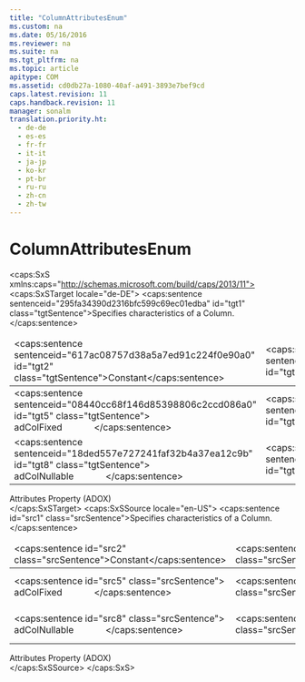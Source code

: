 ```yaml
---
title: "ColumnAttributesEnum"
ms.custom: na
ms.date: 05/16/2016
ms.reviewer: na
ms.suite: na
ms.tgt_pltfrm: na
ms.topic: article
apitype: COM
ms.assetid: cd0db27a-1080-40af-a491-3893e7bef9cd
caps.latest.revision: 11
caps.handback.revision: 11
manager: sonalm
translation.priority.ht: 
  - de-de
  - es-es
  - fr-fr
  - it-it
  - ja-jp
  - ko-kr
  - pt-br
  - ru-ru
  - zh-cn
  - zh-tw
---
```

# ColumnAttributesEnum
<?xml version="1.0" encoding="utf-8"?>
<caps:SxS xmlns:caps="http://schemas.microsoft.com/build/caps/2013/11">
  <caps:SxSTarget locale="de-DE">
    <developerReferenceWithoutSyntaxDocument xsi:schemaLocation="http://ddue.schemas.microsoft.com/authoring/2003/5 http://dduestorage.blob.core.windows.net/ddueschema/developer.xsd" xmlns="http://ddue.schemas.microsoft.com/authoring/2003/5" xmlns:xlink="http://www.w3.org/1999/xlink" xmlns:xsi="http://www.w3.org/2001/XMLSchema-instance">
      <introduction>
        <para>
          <caps:sentence sentenceid="295fa34390d2316bfc599c69ec01edba" id="tgt1" class="tgtSentence">Specifies characteristics of a <legacyLink xlink:href="6e772783-1bc8-4ea7-94b2-7d7a52ea5c47">Column</legacyLink>.</caps:sentence>
        </para>
      </introduction>
      <section>
        <content>
          <table>
            <thead>
              <tr>
                <TD>
                  <para>
                    <caps:sentence sentenceid="617ac08757d38a5a7ed91c224f0e90a0" id="tgt2" class="tgtSentence">Constant</caps:sentence>
                  </para>
                </TD>
                <TD>
                  <para>
                    <caps:sentence sentenceid="2063c1608d6e0baf80249c42e2be5804" id="tgt3" class="tgtSentence">Value</caps:sentence>
                  </para>
                </TD>
                <TD>
                  <para>
                    <caps:sentence sentenceid="67daf92c833c41c95db874e18fcb2786" id="tgt4" class="tgtSentence">Description</caps:sentence>
                  </para>
                </TD>
              </tr>
            </thead>
            <tbody>
              <tr>
                <TD>
                  <para>
                    <caps:sentence sentenceid="08440cc68f146d85398806c2ccd086a0" id="tgt5" class="tgtSentence">
                      <legacyBold>adColFixed</legacyBold>             </caps:sentence>
                  </para>
                </TD>
                <TD>
                  <para>
                    <caps:sentence sentenceid="c4ca4238a0b923820dcc509a6f75849b" id="tgt6" class="tgtSentence">1</caps:sentence>
                  </para>
                </TD>
                <TD>
                  <para>
                    <caps:sentence sentenceid="f3982cd0e80efde140839af154c9bfb0" id="tgt7" class="tgtSentence">The column is a fixed length.</caps:sentence>
                  </para>
                </TD>
              </tr>
              <tr>
                <TD>
                  <para>
                    <caps:sentence sentenceid="18ded557e727241faf32b4a37ea12c9b" id="tgt8" class="tgtSentence">
                      <legacyBold>adColNullable</legacyBold>             </caps:sentence>
                  </para>
                </TD>
                <TD>
                  <para>
                    <caps:sentence sentenceid="c81e728d9d4c2f636f067f89cc14862c" id="tgt9" class="tgtSentence">2</caps:sentence>
                  </para>
                </TD>
                <TD>
                  <para>
                    <caps:sentence sentenceid="bd1ca737bfb0adec669ec91b0bce6821" id="tgt10" class="tgtSentence">The column may contain null values.</caps:sentence>
                  </para>
                </TD>
              </tr>
            </tbody>
          </table>
        </content>
      </section>
      <section>
        <title>
          <caps:sentence sentenceid="2f342d3be839cc5b67ae0de7d404b8e6" id="tgt11" class="tgtSentence">Applies To</caps:sentence>
        </title>
        <content>
          <para>
            <link xlink:href="e3abb359-79a3-4c22-b3a8-2900817e0d23">Attributes Property (ADOX)</link>
          </para>
        </content>
      </section>
      <relatedTopics></relatedTopics>
    </developerReferenceWithoutSyntaxDocument>
  </caps:SxSTarget>
  <caps:SxSSource locale="en-US">
    <developerReferenceWithoutSyntaxDocument xsi:schemaLocation="http://ddue.schemas.microsoft.com/authoring/2003/5 http://dduestorage.blob.core.windows.net/ddueschema/developer.xsd" xmlns="http://ddue.schemas.microsoft.com/authoring/2003/5" xmlns:xlink="http://www.w3.org/1999/xlink" xmlns:xsi="http://www.w3.org/2001/XMLSchema-instance">
      <introduction>
        <para>
          <caps:sentence id="src1" class="srcSentence">Specifies characteristics of a <legacyLink xlink:href="6e772783-1bc8-4ea7-94b2-7d7a52ea5c47">Column</legacyLink>.</caps:sentence>
        </para>
      </introduction>
      <section>
        <content>
          <table>
            <thead>
              <tr>
                <TD>
                  <para>
                    <caps:sentence id="src2" class="srcSentence">Constant</caps:sentence>
                  </para>
                </TD>
                <TD>
                  <para>
                    <caps:sentence id="src3" class="srcSentence">Value</caps:sentence>
                  </para>
                </TD>
                <TD>
                  <para>
                    <caps:sentence id="src4" class="srcSentence">Description</caps:sentence>
                  </para>
                </TD>
              </tr>
            </thead>
            <tbody>
              <tr>
                <TD>
                  <para>
                    <caps:sentence id="src5" class="srcSentence">
                      <legacyBold>adColFixed</legacyBold>             </caps:sentence>
                  </para>
                </TD>
                <TD>
                  <para>
                    <caps:sentence id="src6" class="srcSentence">1</caps:sentence>
                  </para>
                </TD>
                <TD>
                  <para>
                    <caps:sentence id="src7" class="srcSentence">The column is a fixed length.</caps:sentence>
                  </para>
                </TD>
              </tr>
              <tr>
                <TD>
                  <para>
                    <caps:sentence id="src8" class="srcSentence">
                      <legacyBold>adColNullable</legacyBold>             </caps:sentence>
                  </para>
                </TD>
                <TD>
                  <para>
                    <caps:sentence id="src9" class="srcSentence">2</caps:sentence>
                  </para>
                </TD>
                <TD>
                  <para>
                    <caps:sentence id="src10" class="srcSentence">The column may contain null values.</caps:sentence>
                  </para>
                </TD>
              </tr>
            </tbody>
          </table>
        </content>
      </section>
      <section>
        <title>
          <caps:sentence id="src11" class="srcSentence">Applies To</caps:sentence>
        </title>
        <content>
          <para>
            <link xlink:href="e3abb359-79a3-4c22-b3a8-2900817e0d23">Attributes Property (ADOX)</link>
          </para>
        </content>
      </section>
      <relatedTopics></relatedTopics>
    </developerReferenceWithoutSyntaxDocument>
  </caps:SxSSource>
</caps:SxS>